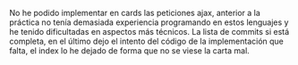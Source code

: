 No he podido implementar en cards las peticiones ajax, anterior a la práctica no tenía demasiada experiencia programando en estos lenguajes y he tenido dificultadas en aspectos más técnicos.
La lista de commits si está completa, en el último dejo el intento del código de la implementación que falta, el index lo he dejado de forma que no se viese la carta mal.